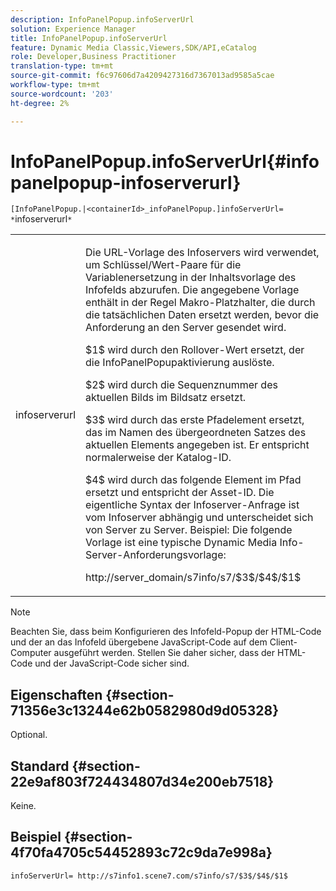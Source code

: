 ```yaml
---
description: InfoPanelPopup.infoServerUrl
solution: Experience Manager
title: InfoPanelPopup.infoServerUrl
feature: Dynamic Media Classic,Viewers,SDK/API,eCatalog
role: Developer,Business Practitioner
translation-type: tm+mt
source-git-commit: f6c97606d7a4209427316d7367013ad9585a5cae
workflow-type: tm+mt
source-wordcount: '203'
ht-degree: 2%

---
```



# InfoPanelPopup.infoServerUrl{#infopanelpopup-infoserverurl}

`[InfoPanelPopup.|<containerId>_infoPanelPopup.]infoServerUrl= *`infoserverurl`*`

<table id="table_9A6258D9B0DA4A29AA8A6C9BBCFE3662"> 
 <tbody> 
  <tr> 
   <td> <p> <span class="codeph"><span class="varname"> infoserverurl</span></span> </p> </td> 
   <td> <p>Die URL-Vorlage des Infoservers wird verwendet, um Schlüssel/Wert-Paare für die Variablenersetzung in der Inhaltsvorlage des Infofelds abzurufen. Die angegebene Vorlage enthält in der Regel Makro-Platzhalter, die durch die tatsächlichen Daten ersetzt werden, bevor die Anforderung an den Server gesendet wird. </p> <p><span class="codeph"> $1$</span> wird durch den Rollover-Wert ersetzt, der die  <span class="codeph"> </span> InfoPanelPopupaktivierung auslöste. </p> <p><span class="codeph"> $2$</span> wird durch die Sequenznummer des aktuellen Bilds im Bildsatz ersetzt. </p> <p><span class="codeph"> $3$</span> wird durch das erste Pfadelement ersetzt, das im Namen des übergeordneten Satzes des aktuellen Elements angegeben ist. Er entspricht normalerweise der Katalog-ID. </p> <p><span class="codeph"> $4$</span> wird durch das folgende Element im Pfad ersetzt und entspricht der Asset-ID. Die eigentliche Syntax der Infoserver-Anfrage ist vom Infoserver abhängig und unterscheidet sich von Server zu Server. Beispiel: Die folgende Vorlage ist eine typische Dynamic Media Info-Server-Anforderungsvorlage: </p> <p><span class="codeph"> http://server_domain/s7info/s7/$3$/$4$/$1$</span> </p> </td> 
  </tr> 
 </tbody> 
</table>

>[!NOTE]
>
>Beachten Sie, dass beim Konfigurieren des Infofeld-Popup der HTML-Code und der an das Infofeld übergebene JavaScript-Code auf dem Client-Computer ausgeführt werden. Stellen Sie daher sicher, dass der HTML-Code und der JavaScript-Code sicher sind.

## Eigenschaften {#section-71356e3c13244e62b0582980d9d05328}

Optional.

## Standard {#section-22e9af803f724434807d34e200eb7518}

Keine.

## Beispiel {#section-4f70fa4705c54452893c72c9da7e998a}

`infoServerUrl= http://s7info1.scene7.com/s7info/s7/$3$/$4$/$1$`
